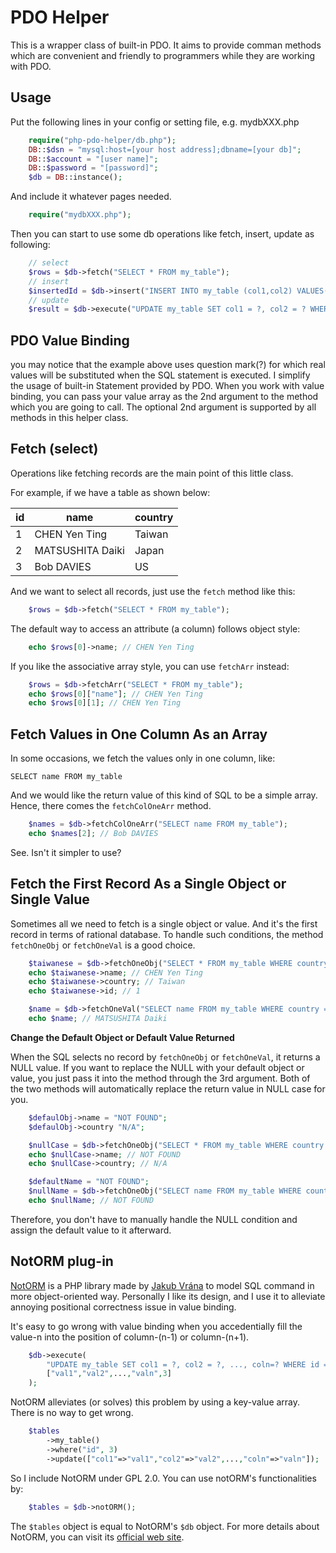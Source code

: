 PDO Helper
==========================================

This is a wrapper class of built-in PDO. It aims to provide comman methods which are convenient and friendly to programmers while they are working with PDO.

Usage
---

Put the following lines in your config or setting file, e.g. mydbXXX.php

```php
	require("php-pdo-helper/db.php");
	DB::$dsn = "mysql:host=[your host address];dbname=[your db]";
	DB::$account = "[user name]";
	DB::$password = "[password]";
	$db = DB::instance();
```
And include it whatever pages needed.

```php
	require("mydbXXX.php");
```

Then you can start to use some db operations like fetch, insert, update as following:

```php
	// select
	$rows = $db->fetch("SELECT * FROM my_table");
	// insert
	$insertedId = $db->insert("INSERT INTO my_table (col1,col2) VALUES(?,?)",["val1","val2"]);
	// update
	$result = $db->execute("UPDATE my_table SET col1 = ?, col2 = ? WHERE id = ?",["val1","val2",3]);
```

PDO Value Binding
---

you may notice that the example above uses question mark(?) for which real values will be substituted when the SQL statement is executed. I simplify the usage of built-in Statement provided by PDO.
When you work with value binding, you can pass your value array as the 2nd argument to the method which you are going to call.
The optional 2nd argument is supported by all methods in this helper class.


Fetch (select)
---

Operations like fetching records are the main point of this little class.

For example, if we have a table as shown below:

| id     | name               | country  |
| ------ | ------------------ | -------- |
| 1      | CHEN Yen Ting      | Taiwan   |
| 2      | MATSUSHITA Daiki   |  Japan   |
| 3      | Bob DAVIES         |    US    |


And we want to select all records, just use the `fetch` method like this:

```php
	$rows = $db->fetch("SELECT * FROM my_table");
```

The default way to access an attribute (a column) follows object style:

```php
	echo $rows[0]->name; // CHEN Yen Ting
```
If you like the associative array style, you can use `fetchArr` instead:

```php
	$rows = $db->fetchArr("SELECT * FROM my_table");	
	echo $rows[0]["name"]; // CHEN Yen Ting
	echo $rows[0][1]; // CHEN Yen Ting
```

Fetch Values in One Column As an Array
---

In some occasions, we fetch the values only in one column, like:

	SELECT name FROM my_table

And we would like the return value of this kind of SQL to be a simple array.
Hence, there comes the `fetchColOneArr` method.

```php
	$names = $db->fetchColOneArr("SELECT name FROM my_table");
	echo $names[2]; // Bob DAVIES
```

See. Isn't it simpler to use?


Fetch the First Record As a Single Object or Single Value
---

Sometimes all we need to fetch is a single object or value.
And it's the first record in terms of rational database.
To handle such conditions, the method `fetchOneObj` or `fetchOneVal` is a good choice.

```php
	$taiwanese = $db->fetchOneObj("SELECT * FROM my_table WHERE country = 'Taiwan'");
	echo $taiwanese->name; // CHEN Yen Ting
	echo $taiwanese->country; // Taiwan
	echo $taiwanese->id; // 1
```

```php
	$name = $db->fetchOneVal("SELECT name FROM my_table WHERE country = 'Japan'");
	echo $name; // MATSUSHITA Daiki
```

**Change the Default Object or Default Value Returned**

When the SQL selects no record by `fetchOneObj` or `fetchOneVal`, it returns a NULL value.
If you want to replace the NULL with your default object or value, you just pass it into the method through the 3rd argument. Both of the two methods will automatically replace the return value in NULL case for you.

```php
	$defaulObj->name = "NOT FOUND";
	$defaulObj->country "N/A";

	$nullCase = $db->fetchOneObj("SELECT * FROM my_table WHERE country = 'UK'",[],$deafultObj);
	echo $nullCase->name; // NOT FOUND
	echo $nullCase->country; // N/A
```

```php
	$defaultName = "NOT FOUND";
	$nullName = $db->fetchOneObj("SELECT name FROM my_table WHERE country = 'UK'",[],$defaultName);
	echo $nullName; // NOT FOUND
```

Therefore, you don't have to manually handle the NULL condition and assign the default value to it afterward.

NotORM plug-in
---

[NotORM](https://github.com/vrana/notorm) is a PHP library made by [Jakub Vrána](https://github.com/vrana) to model SQL command in more object-oriented way. Personally I like its design, and I use it to alleviate annoying positional correctness issue in value binding.

It's easy to go wrong with value binding when you accedentially fill the value-n into the position of column-(n-1) or column-(n+1).

```php
	$db->execute(
    	"UPDATE my_table SET col1 = ?, col2 = ?, ..., coln=? WHERE id = ?",
    	["val1","val2",...,"valn",3]
    );

```

NotORM alleviates (or solves) this problem by using a key-value array. There is no way to get wrong.

```php
	$tables
    	->my_table()
		->where("id", 3)
		->update(["col1"=>"val1","col2"=>"val2",...,"coln"=>"valn"]);
```

So I include NotORM under GPL 2.0. You can use notORM's functionalities by:

```php
	$tables = $db->notORM();
```

The `$tables` object is equal to NotORM's `$db` object. For more details about NotORM, you can visit its [official web site](http://www.notorm.com/).
